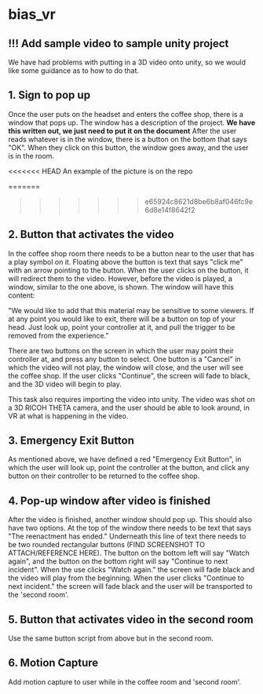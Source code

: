 # bias_vr

## !!! Add sample video to sample unity project
We have had problems with putting in a 3D video onto unity, so we would like some guidance as to how to do that.

## 1. Sign to pop up 

Once the user puts on the headset and enters the coffee shop, there is a window that pops up. The window has a description of the project. **We have this written out, we just need to put it on the document** After the user reads whatever is in the window, there is a button on the bottom that says "OK". When they click on this button, the window goes away, and the user is in the room. 

<<<<<<< HEAD
An example of the picture is on the repo


=======
>>>>>>> e65924c8621d8be6b8af046fc9e6d8e14f8642f2
## 2. Button that activates the video

In the coffee shop room there needs to be a button near to the user that has a play symbol on it. Floating above the button is text that says "click me" with an arrow pointing to the button. When the user clicks on the button, it will redirect them to the video. However, before the video is played, a window, similar to the one above, is shown. The window will have this content: 

"We would like to add that this material may be sensitive to some viewers. If at any point you would like to exit, there will be a button on top of your head. Just look up, point your controller at it, and pull the trigger to be removed from the experience."

There are two buttons on the screen in which the user may point their controller at, and press any button to select. One button is a "Cancel" in which the video will not play, the window will close, and the user will see the coffee shop. If the user clicks "Continue", the screen will fade to black, and the 3D video will begin to play. 

This task also requires importing the video into unity. The video was shot on a 3D RICOH THETA camera, and the user should be able to look around, in VR at what is happening in the video. 

## 3. Emergency Exit Button

As mentioned above, we have defined a red "Emergency Exit Button", in which the user will look up, point the controller at the button, and click any button on their controller to be returned to the coffee shop.

## 4. Pop-up window after video is finished 

After the video is finished, another window should pop up. This should also have two options. At the top of the window there needs to be text that says "The reenactment has ended." Underneath this line of text there needs to be two rounded rectangular buttons (FIND SCREENSHOT TO ATTACH/REFERENCE HERE). The button on the bottom left will say "Watch again", and the button on the bottom right will say "Continue to next incident". When the use clicks "Watch again." the screen will fade black and the video will play from the beginning. When the user clicks "Continue to next incident." the screen will fade black and the user will be transported to the 'second room'.

## 5. Button that activates video in the second room

Use the same button script from above but in the second room.

## 6. Motion Capture

Add motion capture to user while in the coffee room and 'second room'.
